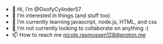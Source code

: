 - 👋 Hi, I’m @GoofyCylinder57
- 👀 I’m interested in things (and stuff too)
- 🌱 I’m currently learning javascript, node.js, HTML, and css
- 💞️ I’m not currently looking to collaborate on anything :(
- 📫 How to reach me nicole.rasmussen128@proton.me
